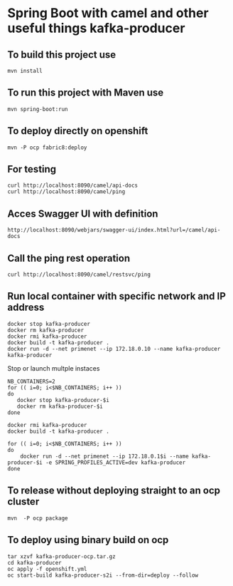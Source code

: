 # Spring Boot with camel and other useful things kafka-producer 

## To build this project use

```
mvn install
```

## To run this project with Maven use

```
mvn spring-boot:run
```

## To deploy directly on openshift

```
mvn -P ocp fabric8:deploy
```

## For testing

```
curl http://localhost:8090/camel/api-docs
curl http://localhost:8090/camel/ping
```


## Acces Swagger UI with definition

```
http://localhost:8090/webjars/swagger-ui/index.html?url=/camel/api-docs
```

## Call the ping rest operation
```
curl http://localhost:8090/camel/restsvc/ping
```

## Run local container with specific network and IP address


```
docker stop kafka-producer
docker rm kafka-producer
docker rmi kafka-producer
docker build -t kafka-producer .
docker run -d --net primenet --ip 172.18.0.10 --name kafka-producer kafka-producer
```

Stop or launch multple instaces

```
NB_CONTAINERS=2
for (( i=0; i<$NB_CONTAINERS; i++ ))
do
   docker stop kafka-producer-$i
   docker rm kafka-producer-$i
done

docker rmi kafka-producer
docker build -t kafka-producer .

for (( i=0; i<$NB_CONTAINERS; i++ ))
do
    docker run -d --net primenet --ip 172.18.0.1$i --name kafka-producer-$i -e SPRING_PROFILES_ACTIVE=dev kafka-producer
done
```

## To release without deploying straight to an ocp cluster

```
mvn  -P ocp package
```

## To deploy using binary build on ocp

```
tar xzvf kafka-producer-ocp.tar.gz
cd kafka-producer
oc apply -f openshift.yml
oc start-build kafka-producer-s2i --from-dir=deploy --follow
```